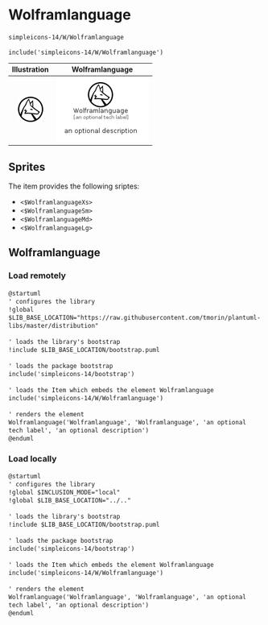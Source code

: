 # Wolframlanguage


```text
simpleicons-14/W/Wolframlanguage
```

```text
include('simpleicons-14/W/Wolframlanguage')
```



| Illustration | Wolframlanguage |
| :---: | :---: |
| ![illustration for Illustration](../../simpleicons-14/W/Wolframlanguage.png) | ![illustration for Wolframlanguage](../../simpleicons-14/W/Wolframlanguage.Local.png) |



## Sprites
The item provides the following sriptes:

- `<$WolframlanguageXs>`
- `<$WolframlanguageSm>`
- `<$WolframlanguageMd>`
- `<$WolframlanguageLg>`





## Wolframlanguage

### Load remotely
```plantuml
@startuml
' configures the library
!global $LIB_BASE_LOCATION="https://raw.githubusercontent.com/tmorin/plantuml-libs/master/distribution"

' loads the library's bootstrap
!include $LIB_BASE_LOCATION/bootstrap.puml

' loads the package bootstrap
include('simpleicons-14/bootstrap')

' loads the Item which embeds the element Wolframlanguage
include('simpleicons-14/W/Wolframlanguage')

' renders the element
Wolframlanguage('Wolframlanguage', 'Wolframlanguage', 'an optional tech label', 'an optional description')
@enduml
```

### Load locally
```plantuml
@startuml
' configures the library
!global $INCLUSION_MODE="local"
!global $LIB_BASE_LOCATION="../.."

' loads the library's bootstrap
!include $LIB_BASE_LOCATION/bootstrap.puml

' loads the package bootstrap
include('simpleicons-14/bootstrap')

' loads the Item which embeds the element Wolframlanguage
include('simpleicons-14/W/Wolframlanguage')

' renders the element
Wolframlanguage('Wolframlanguage', 'Wolframlanguage', 'an optional tech label', 'an optional description')
@enduml
```

